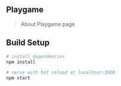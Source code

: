 ## Playgame

> About Playgame page

## Build Setup

``` bash
# install dependencies
npm install

# serve with hot reload at localhost:3000
npm start
```